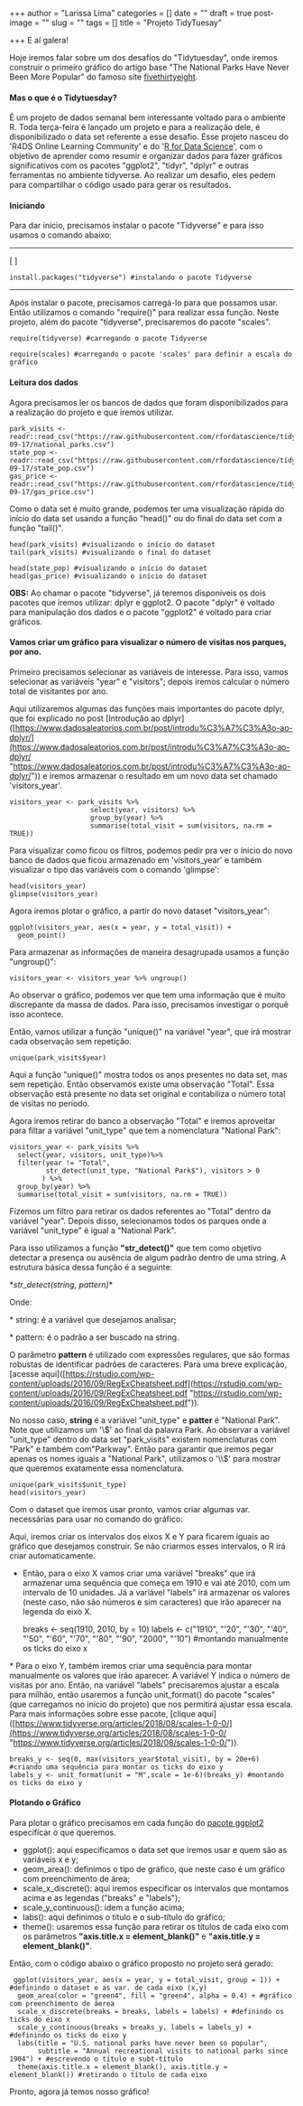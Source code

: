 +++
author = "Larissa Lima"
categories = []
date = ""
draft = true
post-image = ""
slug = ""
tags = []
title = "Projeto TidyTuesay"

+++
E aí galera!

Hoje iremos falar sobre um dos desafios do "Tidytuesday", onde iremos construir o primeiro gráfico do artigo base "The National Parks Have Never Been More Popular" do famoso site [fivethirtyeight](https://fivethirtyeight.com/features/the-national-parks-have-never-been-more-popular/).

#### Mas o que é o Tidytuesday?

É um projeto de dados semanal bem interessante voltado para o ambiente R. Toda terça-feira é lançado um projeto e para a realização dele, é disponibilizado o data set referente a esse desafio. Esse projeto nasceu do 'R4DS Online Learning Community' e do '[R for Data Science](https://r4ds.had.co.nz/)', com o objetivo de aprender como resumir e organizar dados para fazer gráficos significativos com os pacotes "ggplot2", "tidyr", "dplyr" e outras ferramentas no ambiente tidyverse. Ao realizar um desafio, eles pedem para compartilhar o código usado para gerar os resultados.

#### **Iniciando**

Para dar início, precisamos instalar o pacote "Tidyverse" e para isso usamos o comando abaixo:

***

\[ \]

    install.packages("tidyverse") #instalando o pacote Tidyverse

***

Após instalar o pacote, precisamos carregá-lo para que possamos usar. Então utilizamos o comando "require()" para realizar essa função. Neste projeto, além do pacote "tidyverse", precisaremos do pacote "scales".

    require(tidyverse) #carregando o pacote Tidyverse
    
    require(scales) #carregando o pacote 'scales' para definir a escala do gráfico

#### **Leitura dos dados**

Agora precisamos ler os bancos de dados que foram disponibilizados para a realização do projeto e que iremos utilizar.

    park_visits <- readr::read_csv("https://raw.githubusercontent.com/rfordatascience/tidytuesday/master/data/2019/2019-09-17/national_parks.csv")
    state_pop <- readr::read_csv("https://raw.githubusercontent.com/rfordatascience/tidytuesday/master/data/2019/2019-09-17/state_pop.csv")
    gas_price <- readr::read_csv("https://raw.githubusercontent.com/rfordatascience/tidytuesday/master/data/2019/2019-09-17/gas_price.csv")

Como o data set é muito grande, podemos ter uma visualização rápida do início do data set usando a função "head()" ou do final do data set com a função "tail()".

    head(park_visits) #visualizando o início do dataset
    tail(park_visits) #visualizando o final do dataset
    
    head(state_pop) #visualizando o início do dataset
    head(gas_price) #visualizando o início do dataset

**OBS:** Ao chamar o pacote "tidyverse", já teremos disponíveis os dois pacotes que iremos utilizar: dplyr e ggplot2. O pacote "dplyr" é voltado para manipulação dos dados e o pacote "ggplot2" é voltado para criar gráficos.

#### Vamos criar um gráfico para visualizar o número de visitas nos parques, por ano.

Primeiro precisamos selecionar as variáveis de interesse. Para isso, vamos selecionar as variáveis "year" e "visitors"; depois iremos calcular o número total de visitantes por ano.

Aqui utilizaremos algumas das funções mais importantes do pacote dplyr, que foi explicado no post \[Introdução ao dplyr\]([https://www.dadosaleatorios.com.br/post/introdu%C3%A7%C3%A3o-ao-dplyr/](https://www.dadosaleatorios.com.br/post/introdu%C3%A7%C3%A3o-ao-dplyr/ "https://www.dadosaleatorios.com.br/post/introdu%C3%A7%C3%A3o-ao-dplyr/")) e iremos armazenar o resultado em um novo data set chamado 'visitors_year'.

    visitors_year <- park_visits %>%
                        select(year, visitors) %>%
                        group_by(year) %>%
                        summarise(total_visit = sum(visitors, na.rm = TRUE))

Para visualizar como ficou os filtros, podemos pedir pra ver o ínicio do novo banco de dados que ficou armazenado em 'visitors_year' e também visualizar o tipo das variáveis com o comando 'glimpse':

    head(visitors_year)
    glimpse(visitors_year)

Agora iremos plotar o gráfico, a partir do novo dataset "visitors_year":

    ggplot(visitors_year, aes(x = year, y = total_visit)) +
      geom_point()

Para armazenar as informações de maneira desagrupada usamos a função "ungroup()":

    visitors_year <- visitors_year %>% ungroup()

Ao observar o gráfico, podemos ver que tem uma informação que é muito discrepante da massa de dados. Para isso, precisamos investigar o porquê isso acontece.

Então, vamos utilizar a função "unique()" na variável "year", que irá mostrar cada observação sem repetição.

    unique(park_visits$year)

Aqui a função "unique()" mostra todos os anos presentes no data set, mas sem repetição. Então observamos existe uma observação "Total". Essa observação está presente no data set original e contabiliza o número total de visitas no período.

Agora iremos retirar do banco a observação "Total" e iremos aproveitar para filtar a variável "unit_type" que tem a nomenclatura "National Park":

    visitors_year <- park_visits %>%
      select(year, visitors, unit_type)%>%
      filter(year != "Total", 
             str_detect(unit_type, "National Park$"), visitors > 0
            ) %>%
      group_by(year) %>%
      summarise(total_visit = sum(visitors, na.rm = TRUE))
    

Fizemos um filtro para retirar os dados referentes ao "Total" dentro da variável "year". Depois disso, selecionamos todos os parques onde a variável "unit_type" é igual a "National Park". 

Para isso utilizamos a função **"str_detect()"** que tem como objetivo detectar a presença ou ausência de algum padrão dentro de uma string. A estrutura básica dessa função é a seguinte:

\**str_detect(string, pattern)**

Onde: 

\* string: é a variável que desejamos analisar; 

\* pattern: é o padrão a ser buscado na string. 

O parâmetro **pattern** é utilizado com expressões regulares, que são formas robustas de identificar padrões de caracteres. Para uma breve explicação, \[acesse aqui\]([https://rstudio.com/wp-content/uploads/2016/09/RegExCheatsheet.pdf](https://rstudio.com/wp-content/uploads/2016/09/RegExCheatsheet.pdf "https://rstudio.com/wp-content/uploads/2016/09/RegExCheatsheet.pdf")).

No nosso caso, **string** é a variável "unit_type" e **patter** é "National Park". Note que utilizamos um '\\$' ao final da palavra Park. Ao observar a variável "unit_type" dentro do data set "park_visits" existem nomenclaturas com "Park" e também com"Parkway". Então para garantir que iremos pegar apenas os nomes iguais a "National Park", utilizamos o '\\$' para mostrar que queremos exatamente essa nomenclatura.

    unique(park_visits$unit_type)
    head(visitors_year)

Com o dataset que iremos usar pronto, vamos criar algumas var. necessárias para usar no comando do gráfico:

Aqui, iremos criar os intervalos dos eixos X e Y para ficarem iguais ao gráfico que desejamos construir. Se não criarmos esses intervalos, o R irá criar automaticamente.

* Então, para o eixo X vamos criar uma variável "breaks" que irá armazenar uma sequência que começa em 1910 e vai até 2010, com um intervalo de 10 unidades. Já a variável "labels" irá armazenar os valores (neste caso, não são números e sim caracteres) que irão aparecer na legenda do eixo X.

    breaks <- seq(1910, 2010, by = 10) 
    labels <- c("1910", "'20", "'30", "'40", "'50", "'60", "'70", "'80", "'90", "2000", "'10") #montando manualmente os ticks do eixo x

\* Para o eixo Y, também iremos criar uma sequência para montar manualmente os valores que irão aparecer. A variável Y indica o número de visitas por ano. Então, na variável "labels" precisaremos ajustar a escala para milhão, então usaremos a função unit_format() do pacote "scales" (que carregamos no início do projeto) que nos permitirá ajustar essa escala. Para mais informações sobre esse pacote, \[clique aqui\]([https://www.tidyverse.org/articles/2018/08/scales-1-0-0/](https://www.tidyverse.org/articles/2018/08/scales-1-0-0/ "https://www.tidyverse.org/articles/2018/08/scales-1-0-0/")).

    breaks_y <- seq(0, max(visitors_year$total_visit), by = 20e+6) #criando uma sequência para montar os ticks do eixo y
    labels_y <- unit_format(unit = "M",scale = 1e-6)(breaks_y) #montando os ticks do eixo y

#### Plotando o Gráfico

Para plotar o gráfico precisamos em cada função do [pacote ggplot2](https://ggplot2.tidyverse.org/) especificar o que queremos.

* ggplot(): aqui especificamos o data set que iremos usar e quem são as variáveis x e y;
* geom_area(): definimos o tipo de gráfico, que neste caso é um gráfico com preenchimento de área;
* scale_x_discrete(): aqui iremos especificar os intervalos que montamos acima e as legendas ("breaks" e "labels");
* scale_y_continuous(): idem a função acima;
* labs(): aqui definimos o título e o sub-título do gráfico;
* theme(): usaremos essa função para retirar os títulos de cada eixo com os parâmetros **"axis.title.x = element_blank()"** e **"axis.title.y = element_blank()"**.

Então, com o código abaixo o gráfico proposto no projeto será gerado:

     ggplot(visitors_year, aes(x = year, y = total_visit, group = 1)) + #definindo o dataset e as var. de cada eixo (x,y)
      geom_area(color = "green4", fill = "green4", alpha = 0.4) + #gráfico com preenchimento de áerea
      scale_x_discrete(breaks = breaks, labels = labels) + #definindo os ticks do eixo x
      scale_y_continuous(breaks = breaks_y, labels = labels_y) + #definindo os ticks do eixo y
      labs(title = "U.S. national parks have never been so popular", 
           subtitle = "Annual recreational visits to national parks since 1904") + #escrevendo o título e subt-título
      theme(axis.title.x = element_blank(), axis.title.y = element_blank()) #retirando o título de cada eixo
      

Pronto, agora já temos nosso gráfico! 